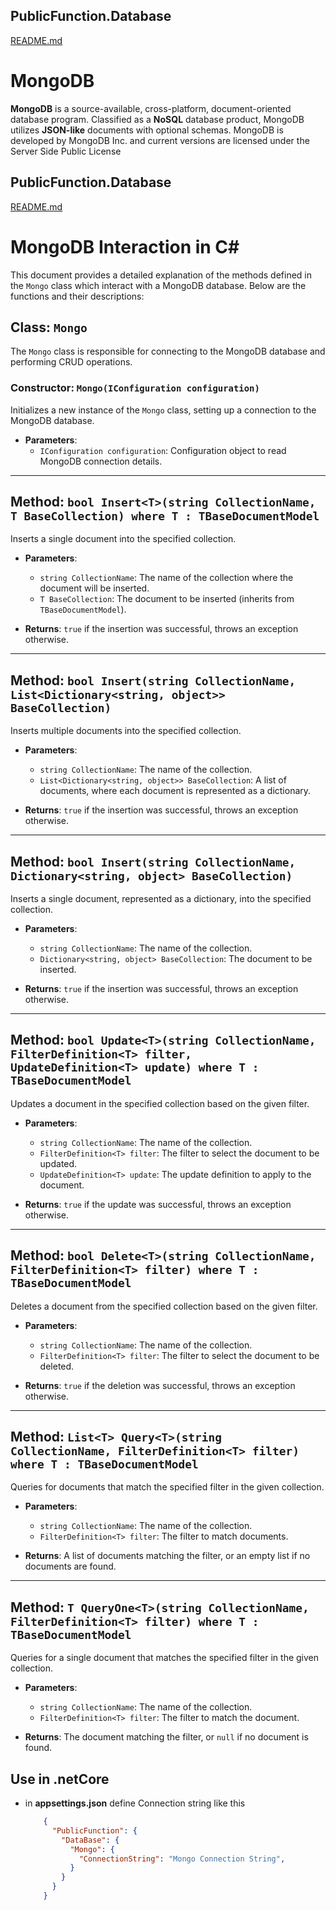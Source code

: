 ## PublicFunction.Database

[README.md](https://github.com/rayanabniro/PublicFunction/blob/main/PublicFunction/DataBase/README.md "README.md")


# MongoDB

**MongoDB** is a source-available, cross-platform, document-oriented database program. Classified as a **NoSQL** database product, MongoDB utilizes **JSON-like** documents with optional schemas. MongoDB is developed by MongoDB Inc. and current versions are licensed under the Server Side Public License


## PublicFunction.Database

[README.md](https://github.com/rayanabniro/PublicFunction/blob/main/PublicFunction/DataBase/README.md "README.md")



# MongoDB Interaction in C#

This document provides a detailed explanation of the methods defined in the `Mongo` class which interact with a MongoDB database. Below are the functions and their descriptions:

## Class: `Mongo`

The `Mongo` class is responsible for connecting to the MongoDB database and performing CRUD operations.

### Constructor: `Mongo(IConfiguration configuration)`
Initializes a new instance of the `Mongo` class, setting up a connection to the MongoDB database.

- **Parameters**: 
  - `IConfiguration configuration`: Configuration object to read MongoDB connection details.

---

## Method: `bool Insert<T>(string CollectionName, T BaseCollection) where T : TBaseDocumentModel`

Inserts a single document into the specified collection.

- **Parameters**:
  - `string CollectionName`: The name of the collection where the document will be inserted.
  - `T BaseCollection`: The document to be inserted (inherits from `TBaseDocumentModel`).
  
- **Returns**: `true` if the insertion was successful, throws an exception otherwise.

---

## Method: `bool Insert(string CollectionName, List<Dictionary<string, object>> BaseCollection)`

Inserts multiple documents into the specified collection.

- **Parameters**:
  - `string CollectionName`: The name of the collection.
  - `List<Dictionary<string, object>> BaseCollection`: A list of documents, where each document is represented as a dictionary.
  
- **Returns**: `true` if the insertion was successful, throws an exception otherwise.

---

## Method: `bool Insert(string CollectionName, Dictionary<string, object> BaseCollection)`

Inserts a single document, represented as a dictionary, into the specified collection.

- **Parameters**:
  - `string CollectionName`: The name of the collection.
  - `Dictionary<string, object> BaseCollection`: The document to be inserted.
  
- **Returns**: `true` if the insertion was successful, throws an exception otherwise.

---

## Method: `bool Update<T>(string CollectionName, FilterDefinition<T> filter, UpdateDefinition<T> update) where T : TBaseDocumentModel`

Updates a document in the specified collection based on the given filter.

- **Parameters**:
  - `string CollectionName`: The name of the collection.
  - `FilterDefinition<T> filter`: The filter to select the document to be updated.
  - `UpdateDefinition<T> update`: The update definition to apply to the document.
  
- **Returns**: `true` if the update was successful, throws an exception otherwise.

---

## Method: `bool Delete<T>(string CollectionName, FilterDefinition<T> filter) where T : TBaseDocumentModel`

Deletes a document from the specified collection based on the given filter.

- **Parameters**:
  - `string CollectionName`: The name of the collection.
  - `FilterDefinition<T> filter`: The filter to select the document to be deleted.
  
- **Returns**: `true` if the deletion was successful, throws an exception otherwise.

---

## Method: `List<T> Query<T>(string CollectionName, FilterDefinition<T> filter) where T : TBaseDocumentModel`

Queries for documents that match the specified filter in the given collection.

- **Parameters**:
  - `string CollectionName`: The name of the collection.
  - `FilterDefinition<T> filter`: The filter to match documents.
  
- **Returns**: A list of documents matching the filter, or an empty list if no documents are found.

---

## Method: `T QueryOne<T>(string CollectionName, FilterDefinition<T> filter) where T : TBaseDocumentModel`

Queries for a single document that matches the specified filter in the given collection.

- **Parameters**:
  - `string CollectionName`: The name of the collection.
  - `FilterDefinition<T> filter`: The filter to match the document.
  
- **Returns**: The document matching the filter, or `null` if no document is found.


## Use in .netCore
- in **appsettings.json** define Connection string like this
    ```json
        {
          "PublicFunction": {
            "DataBase": {
              "Mongo": {
                "ConnectionString": "Mongo Connection String",
              }
            }
          }
        }
    ```